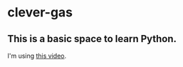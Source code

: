 # clever-gas

## This is a basic space to learn Python. 
I'm using [this video](https://www.youtube.com/watch?v=4F2m91eKmts). 
